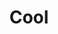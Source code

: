 ---
title: "Cool "
content:
  - type: description
    main: I'm really excited about the journey we're about to take together 🍵.
  - type: description
    main: This is a website for learning about programming with Python 🐍.
  - type: quiz
    main: They look like this. In quizzes, your goal is to pick the correct answer. Click on an answer and then click Submit
    options:
    - This is the wrong answer
    - This is the correct answer
    correct: 1
  - type: coding
    main: An assignment statement looks like this
    template: print(1)
    answer: "1"
---